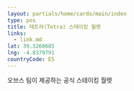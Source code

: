 ```yaml
---
layout: partials/home/cards/main/index
type: pos
title: 테트라(Tetra) 스테이킹 월렛
links:
  - link.md
lat: 39.3260685
lng: -4.8379791
countryCode: ES
---
```


오브스 팀이 제공하는 공식 스테이킹 월렛
